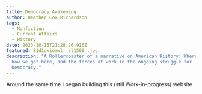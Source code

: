 ```yaml
---
title: Democracy Awakening
author: Heather Cox Richardson
tags:
  - Nonfiction
  - Current Affairs
  - History
date: 2023-10-15T21:28:26.916Z
featured: 81d1oxiomwl._sl1500_.jpg
description: "A Rollercoaster of a narrative on American History: Where we are,
  how we got here, and the forces at work in the ongoing struggle for
  Democracy."
---
```

A﻿round the same time I began building this (still Work-in-progress) website